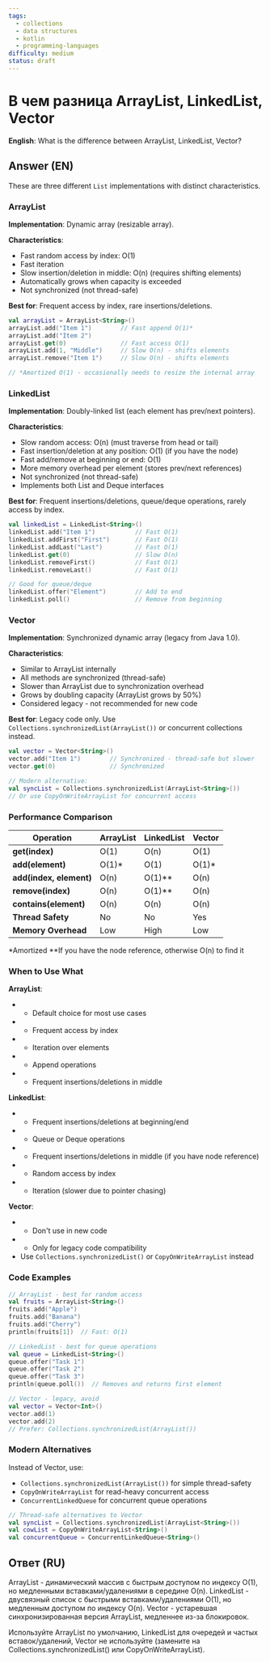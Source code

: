 ```yaml
---
tags:
  - collections
  - data structures
  - kotlin
  - programming-languages
difficulty: medium
status: draft
---
```


# В чем разница ArrayList, LinkedList, Vector

**English**: What is the difference between ArrayList, LinkedList, Vector?

## Answer (EN)
These are three different `List` implementations with distinct characteristics.

### ArrayList

**Implementation**: Dynamic array (resizable array).

**Characteristics**:
- Fast random access by index: O(1)
- Fast iteration
- Slow insertion/deletion in middle: O(n) (requires shifting elements)
- Automatically grows when capacity is exceeded
- Not synchronized (not thread-safe)

**Best for**: Frequent access by index, rare insertions/deletions.

```kotlin
val arrayList = ArrayList<String>()
arrayList.add("Item 1")        // Fast append O(1)*
arrayList.add("Item 2")
arrayList.get(0)               // Fast access O(1)
arrayList.add(1, "Middle")     // Slow O(n) - shifts elements
arrayList.remove("Item 1")     // Slow O(n) - shifts elements

// *Amortized O(1) - occasionally needs to resize the internal array
```

### LinkedList

**Implementation**: Doubly-linked list (each element has prev/next pointers).

**Characteristics**:
- Slow random access: O(n) (must traverse from head or tail)
- Fast insertion/deletion at any position: O(1) (if you have the node)
- Fast add/remove at beginning or end: O(1)
- More memory overhead per element (stores prev/next references)
- Not synchronized (not thread-safe)
- Implements both List and Deque interfaces

**Best for**: Frequent insertions/deletions, queue/deque operations, rarely access by index.

```kotlin
val linkedList = LinkedList<String>()
linkedList.add("Item 1")           // Fast O(1)
linkedList.addFirst("First")       // Fast O(1)
linkedList.addLast("Last")         // Fast O(1)
linkedList.get(0)                  // Slow O(n)
linkedList.removeFirst()           // Fast O(1)
linkedList.removeLast()            // Fast O(1)

// Good for queue/deque
linkedList.offer("Element")        // Add to end
linkedList.poll()                  // Remove from beginning
```

### Vector

**Implementation**: Synchronized dynamic array (legacy from Java 1.0).

**Characteristics**:
- Similar to ArrayList internally
- All methods are synchronized (thread-safe)
- Slower than ArrayList due to synchronization overhead
- Grows by doubling capacity (ArrayList grows by 50%)
- Considered legacy - not recommended for new code

**Best for**: Legacy code only. Use `Collections.synchronizedList(ArrayList())` or concurrent collections instead.

```kotlin
val vector = Vector<String>()
vector.add("Item 1")        // Synchronized - thread-safe but slower
vector.get(0)               // Synchronized

// Modern alternative:
val syncList = Collections.synchronizedList(ArrayList<String>())
// Or use CopyOnWriteArrayList for concurrent access
```

### Performance Comparison

| Operation | ArrayList | LinkedList | Vector |
|-----------|-----------|------------|---------|
| **get(index)** | O(1) | O(n) | O(1) |
| **add(element)** | O(1)* | O(1) | O(1)* |
| **add(index, element)** | O(n) | O(1)** | O(n) |
| **remove(index)** | O(n) | O(1)** | O(n) |
| **contains(element)** | O(n) | O(n) | O(n) |
| **Thread Safety** | No | No | Yes |
| **Memory Overhead** | Low | High | Low |

*Amortized
**If you have the node reference, otherwise O(n) to find it

### When to Use What

**ArrayList**:
- - Default choice for most use cases
- - Frequent access by index
- - Iteration over elements
- - Append operations
- - Frequent insertions/deletions in middle

**LinkedList**:
- - Frequent insertions/deletions at beginning/end
- - Queue or Deque operations
- - Frequent insertions/deletions in middle (if you have node reference)
- - Random access by index
- - Iteration (slower due to pointer chasing)

**Vector**:
- - Don't use in new code
- - Only for legacy code compatibility
- Use `Collections.synchronizedList()` or `CopyOnWriteArrayList` instead

### Code Examples

```kotlin
// ArrayList - best for random access
val fruits = ArrayList<String>()
fruits.add("Apple")
fruits.add("Banana")
fruits.add("Cherry")
println(fruits[1])  // Fast: O(1)

// LinkedList - best for queue operations
val queue = LinkedList<String>()
queue.offer("Task 1")
queue.offer("Task 2")
queue.offer("Task 3")
println(queue.poll())  // Removes and returns first element

// Vector - legacy, avoid
val vector = Vector<Int>()
vector.add(1)
vector.add(2)
// Prefer: Collections.synchronizedList(ArrayList())
```

### Modern Alternatives

Instead of Vector, use:
- `Collections.synchronizedList(ArrayList())` for simple thread-safety
- `CopyOnWriteArrayList` for read-heavy concurrent access
- `ConcurrentLinkedQueue` for concurrent queue operations

```kotlin
// Thread-safe alternatives to Vector
val syncList = Collections.synchronizedList(ArrayList<String>())
val cowList = CopyOnWriteArrayList<String>()
val concurrentQueue = ConcurrentLinkedQueue<String>()
```

## Ответ (RU)
ArrayList - динамический массив с быстрым доступом по индексу O(1), но медленными вставками/удалениями в середине O(n). LinkedList - двусвязный список с быстрыми вставками/удалениями O(1), но медленным доступом по индексу O(n). Vector - устаревшая синхронизированная версия ArrayList, медленнее из-за блокировок.

Используйте ArrayList по умолчанию, LinkedList для очередей и частых вставок/удалений, Vector не используйте (замените на Collections.synchronizedList() или CopyOnWriteArrayList).

